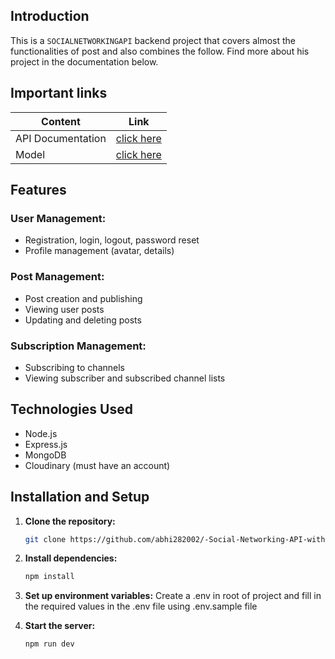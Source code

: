 ## Introduction

This is a `SOCIALNETWORKINGAPI` backend project that covers almost the functionalities of post
and also combines the follow. Find more about his project in the documentation below.

## Important links

| Content           | Link                                                                     |
| ----------------- | ------------------------------------------------------------------------ |
| API Documentation | [click here](https://documenter.getpostman.com/view/28293231/2sA2xh2YY9) |
| Model             | [click here ](https://app.eraser.io/workspace/dfJCfM4sid8Kbi0v7PO7)      |

## Features

### User Management:

- Registration, login, logout, password reset
- Profile management (avatar, details)

### Post Management:

- Post creation and publishing
- Viewing user posts
- Updating and deleting posts

### Subscription Management:

- Subscribing to channels
- Viewing subscriber and subscribed channel lists

## Technologies Used

- Node.js
- Express.js
- MongoDB
- Cloudinary (must have an account)

## Installation and Setup

1. **Clone the repository:**

   ```bash
   git clone https://github.com/abhi282002/-Social-Networking-API-with-MongoDB/tree/main/src
   ```

2. **Install dependencies:**

   ```bash
   npm install
   ```

3. **Set up environment variables:**
   Create a .env in root of project and fill in the required values in the .env file using .env.sample file

4. **Start the server:**

   ```bash
   npm run dev
   ```
